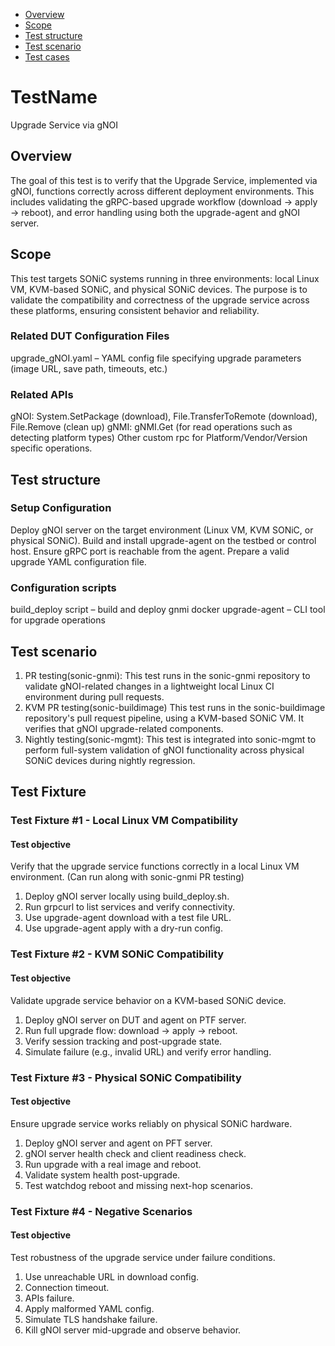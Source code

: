 - [Overview](#overview)
- [Scope](#scope)
- [Test structure](#test-structure)
- [Test scenario](#test-scenario)
- [Test cases](#test-cases)
# TestName
Upgrade Service via gNOI

## Overview
The goal of this test is to verify that the Upgrade Service, implemented via gNOI, functions correctly across different deployment environments. This includes validating the gRPC-based upgrade workflow (download → apply → reboot), and error handling using both the upgrade-agent and gNOI server.

## Scope
This test targets SONiC systems running in three environments: local Linux VM, KVM-based SONiC, and physical SONiC devices. The purpose is to validate the compatibility and correctness of the upgrade service across these platforms, ensuring consistent behavior and reliability.

### Related DUT Configuration Files
upgrade_gNOI.yaml – YAML config file specifying upgrade parameters (image URL, save path, timeouts, etc.)

### Related APIs
gNOI: System.SetPackage (download), File.TransferToRemote (download), File.Remove (clean up)
gNMI: gNMI.Get (for read operations such as detecting platform types)
Other custom rpc for Platform/Vendor/Version specific operations.

## Test structure
### Setup Configuration
Deploy gNOI server on the target environment (Linux VM, KVM SONiC, or physical SONiC).
Build and install upgrade-agent on the testbed or control host.
Ensure gRPC port is reachable from the agent.
Prepare a valid upgrade YAML configuration file.

### Configuration scripts
build_deploy script – build and deploy gnmi docker
upgrade-agent – CLI tool for upgrade operations

## Test scenario
1. PR testing(sonic-gnmi): This test runs in the sonic-gnmi repository to validate gNOI-related changes in a lightweight local Linux CI environment during pull requests.
2. KVM PR testing(sonic-buildimage) This test runs in the sonic-buildimage repository's pull request pipeline, using a KVM-based SONiC VM. It verifies that gNOI upgrade-related components.
3. Nightly testing(sonic-mgmt): This test is integrated into sonic-mgmt to perform full-system validation of gNOI functionality across physical SONiC devices during nightly regression.
## Test Fixture
### Test Fixture #1 - Local Linux VM Compatibility

#### Test objective

Verify that the upgrade service functions correctly in a local Linux VM environment. (Can run along with sonic-gnmi PR testing)
1. Deploy gNOI server locally using build_deploy.sh.
2. Run grpcurl to list services and verify connectivity.
3. Use upgrade-agent download with a test file URL.
4. Use upgrade-agent apply with a dry-run config.

### Test Fixture #2 - KVM SONiC Compatibility

#### Test objective

Validate upgrade service behavior on a KVM-based SONiC device.
1. Deploy gNOI server on DUT and agent on PTF server.
2. Run full upgrade flow: download → apply → reboot.
3. Verify session tracking and post-upgrade state.
4. Simulate failure (e.g., invalid URL) and verify error handling.

### Test Fixture #3 - Physical SONiC Compatibility

#### Test objective

Ensure upgrade service works reliably on physical SONiC hardware.
1. Deploy gNOI server and agent on PFT server.
2. gNOI server health check and client readiness check.
3. Run upgrade with a real image and reboot.
4. Validate system health post-upgrade.
5. Test watchdog reboot and missing next-hop scenarios.

### Test Fixture #4 - Negative Scenarios

#### Test objective

Test robustness of the upgrade service under failure conditions.
1. Use unreachable URL in download config.
2. Connection timeout.
3. APIs failure.
4. Apply malformed YAML config.
5. Simulate TLS handshake failure.
6. Kill gNOI server mid-upgrade and observe behavior.

